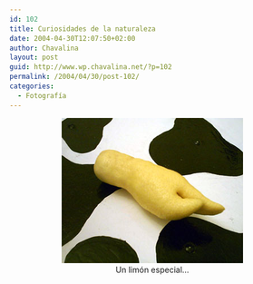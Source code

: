 ```yaml
---
id: 102
title: Curiosidades de la naturaleza
date: 2004-04-30T12:07:50+02:00
author: Chavalina
layout: post
guid: http://www.wp.chavalina.net/?p=102
permalink: /2004/04/30/post-102/
categories:
  - Fotografía
---
```

<p align="center">
  <a href="imagenes/fotos/limon-especial.jpg" target="_blank"><img src="/imagenes/fotos/thumbs/limon-especial.jpg" alt="lim&oacute;n especial" width="320" height="256" border="0" /></a><br />Un lim&oacute;n especial…
</p>